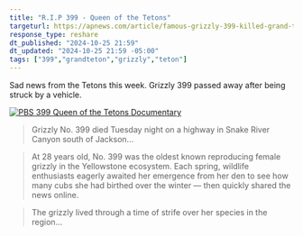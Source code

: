 ```yaml
---
title: "R.I.P 399 - Queen of the Tetons"
targeturl: https://apnews.com/article/famous-grizzly-399-killed-grand-teton-wyoming-3e13c4b5234926cbd799dbb3db1ffac8
response_type: reshare
dt_published: "2024-10-25 21:59"
dt_updated: "2024-10-25 21:59 -05:00"
tags: ["399","grandteton","grizzly","teton"]
---
```


Sad news from the Tetons this week. Grizzly 399 passed away after being struck by a vehicle. 

[![PBS 399 Queen of the Tetons Documentary](http://img.youtube.com/vi/9gXa-bs_9i0/0.jpg)](https://www.youtube.com/watch?v=9gXa-bs_9i0 "PBS 399 Queen of the Tetons Documentary")

> Grizzly No. 399 died Tuesday night on a highway in Snake River Canyon south of Jackson...

> At 28 years old, No. 399 was the oldest known reproducing female grizzly in the Yellowstone ecosystem. Each spring, wildlife enthusiasts eagerly awaited her emergence from her den to see how many cubs she had birthed over the winter — then quickly shared the news online.

> The grizzly lived through a time of strife over her species in the region...